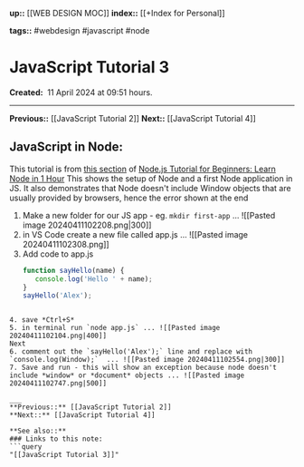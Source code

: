 **up::** [[WEB DESIGN MOC]]
**index::** [[+Index for Personal]]

**tags::** #webdesign #javascript #node 
# JavaScript Tutorial 3

**Created:**  11 April 2024 at  09:51 hours.
___
**Previous::** [[JavaScript Tutorial 2]]
**Next::** [[JavaScript Tutorial 4]]
## JavaScript in Node:

This tutorial is from [this section](https://www.youtube.com/watch?v=TlB_eWDSMt4&t=629s) of [Node.js Tutorial for Beginners: Learn Node in 1 Hour](https://www.youtube.com/watch?v=TlB_eWDSMt4)
This shows the setup of Node and a first Node application in JS. It also demonstrates that Node doesn't include Window objects that are usually provided by browsers, hence the error shown at the end 

1. Make a new folder for our JS app - eg. `mkdir first-app` ... ![[Pasted image 20240411102208.png|300]]
2. in VS Code create a new file called app.js ... ![[Pasted image 20240411102308.png]]
3. Add code to app.js 
   ```javascript
   function sayHello(name) {
      console.log('Hello ' + name);
   }
   sayHello('Alex');
```

4. save *Ctrl+S*
5. in terminal run `node app.js` ... ![[Pasted image 20240411102104.png|400]]
Next
6. comment out the `sayHello('Alex');` line and replace with `console.log(Window);`  ... ![[Pasted image 20240411102554.png|300]]
7. Save and run - this will show an exception because node doesn't include *window* or *document* objects ... ![[Pasted image 20240411102747.png|500]]

___
**Previous::** [[JavaScript Tutorial 2]]
**Next::** [[JavaScript Tutorial 4]]

**See also::** 
### Links to this note:
```query
"[[JavaScript Tutorial 3]]"
```

